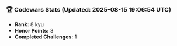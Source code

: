 ### 🏆 Codewars Stats (Updated: 2025-08-15 19:06:54 UTC)

- **Rank:** 8 kyu
- **Honor Points:** 3
- **Completed Challenges:** 1
